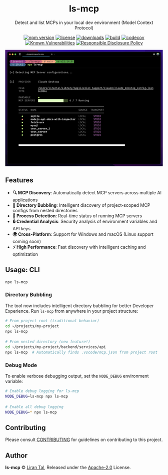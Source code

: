 <!-- markdownlint-disable -->

<p align="center"><h1 align="center">
  ls-mcp
</h1>

<p align="center">
  Detect and list MCPs in your local dev environment (Model Context Protocol)
</p>

<p align="center">
  <a href="https://www.npmjs.org/package/ls-mcp"><img src="https://badgen.net/npm/v/ls-mcp" alt="npm version"/></a>
  <a href="https://www.npmjs.org/package/ls-mcp"><img src="https://badgen.net/npm/license/ls-mcp" alt="license"/></a>
  <a href="https://www.npmjs.org/package/ls-mcp"><img src="https://badgen.net/npm/dt/ls-mcp" alt="downloads"/></a>
  <a href="https://github.com/lirantal/ls-mcp/actions?workflow=CI"><img src="https://github.com/lirantal/ls-mcp/workflows/CI/badge.svg" alt="build"/></a>
  <a href="https://codecov.io/gh/lirantal/ls-mcp"><img src="https://badgen.net/codecov/c/github/lirantal/ls-mcp" alt="codecov"/></a>
  <a href="https://snyk.io/test/github/lirantal/ls-mcp"><img src="https://snyk.io/test/github/lirantal/ls-mcp/badge.svg" alt="Known Vulnerabilities"/></a>
  <a href="./SECURITY.md"><img src="https://img.shields.io/badge/Security-Responsible%20Disclosure-yellow.svg" alt="Responsible Disclosure Policy" /></a>
</p>

<div align="center">
  <img src="https://github.com/lirantal/ls-mcp/blob/main/.github/ls-mcp-logo.png?raw=true" alt="ls-mcp logo"/>
</div>

## Features

- **🔍 MCP Discovery**: Automatically detect MCP servers across multiple AI applications
- **📁 Directory Bubbling**: Intelligent discovery of project-scoped MCP configs from nested directories
- **🔄 Process Detection**: Real-time status of running MCP servers
- **🔒 Credential Analysis**: Security analysis of environment variables and API keys
- **🌍 Cross-Platform**: Support for Windows and macOS (Linux support coming soon)
- **⚡ High Performance**: Fast discovery with intelligent caching and optimization

## Usage: CLI

```bash
npx ls-mcp
```

### Directory Bubbling

The tool now includes intelligent directory bubbling for better Developer Experience. Run `ls-mcp` from anywhere in your project structure:

```bash
# From project root (traditional behavior)
cd ~/projects/my-project
npx ls-mcp

# From nested directory (new feature!)
cd ~/projects/my-project/backend/services/api
npx ls-mcp  # Automatically finds .vscode/mcp.json from project root
```

### Debug Mode

To enable verbose debugging output, set the `NODE_DEBUG` environment variable:

```bash
# Enable debug logging for ls-mcp
NODE_DEBUG=ls-mcp npx ls-mcp

# Enable all debug logging
NODE_DEBUG=* npx ls-mcp
```

## Contributing

Please consult [CONTRIBUTING](./.github/CONTRIBUTING.md) for guidelines on contributing to this project.

## Author

**ls-mcp** © [Liran Tal](https://github.com/lirantal), Released under the [Apache-2.0](./LICENSE) License.
